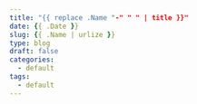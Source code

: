 ```yaml
---
title: "{{ replace .Name "-" " " | title }}"
date: {{ .Date }}
slug: {{ .Name | urlize }}
type: blog
draft: false
categories:
  - default
tags:
  - default
---
```

